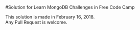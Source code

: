 #Solution for Learn MongoDB Challenges in Free Code Camp

This solution is made in February 16, 2018.<br>
Any Pull Request is welcome.
